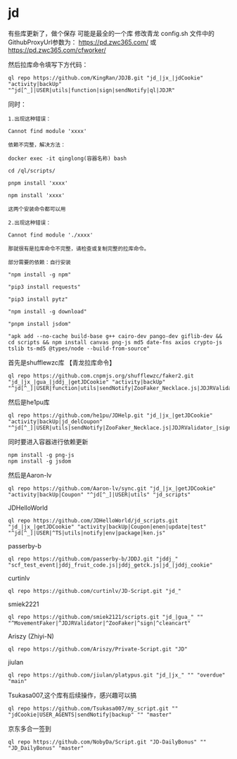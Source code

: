 # jd
有些库更新了，做个保存
可能是最全的一个库
修改青龙 config.sh 文件中的GithubProxyUrl参数为： https://pd.zwc365.com/ 或 https://pd.zwc365.com/cfworker/

然后拉库命令填写下方代码：
```
ql repo https://github.com/KingRan/JDJB.git "jd_|jx_|jdCookie" "activity|backUp" "^jd[^_]|USER|utils|function|sign|sendNotify|ql|JDJR"
```
同时：
```
1.出现这种错误：

Cannot find module 'xxxx'

依赖不完整，解决方法：

docker exec -it qinglong(容器名称) bash

cd /ql/scripts/

pnpm install 'xxxx'

npm install 'xxxx'

这两个安装命令都可以用

2.出现这种错误：

Cannot find module './xxxx'

那就很有是拉库命令不完整，请检查或复制完整的拉库命令。

部分需要的依赖：自行安装

"npm install -g npm"

"pip3 install requests"

"pip3 install pytz"

"npm install -g download"

"pnpm install jsdom"

"apk add --no-cache build-base g++ cairo-dev pango-dev giflib-dev && cd scripts && npm install canvas png-js md5 date-fns axios crypto-js tslib ts-md5 @types/node --build-from-source"
```

首先是shufflewzc库
【青龙拉库命令】 
```
ql repo https://github.com.cnpmjs.org/shufflewzc/faker2.git "jd_|jx_|gua_|jddj_|getJDCookie" "activity|backUp" "^jd[^_]|USER|function|utils|sendNotify|ZooFaker_Necklace.js|JDJRValidator_|sign_graphics_validate|ql|JDSignValidator"
```
然后是he1pu库
```
ql repo https://github.com/he1pu/JDHelp.git "jd_|jx_|getJDCookie" "activity|backUp|jd_delCoupon" "^jd[^_]|USER|utils|sendNotify|ZooFaker_Necklace.js|JDJRValidator_|sign_graphics_validate"
```
同时要进入容器进行依赖更新
```
npm install -g png-js
npm install -g jsdom
```
然后是Aaron-lv
```
ql repo https://github.com/Aaron-lv/sync.git "jd_|jx_|getJDCookie" "activity|backUp|Coupon" "^jd[^_]|USER|utils" "jd_scripts"
```

JDHelloWorld
```
ql repo https://github.com/JDHelloWorld/jd_scripts.git "jd_|jx_|getJDCookie" "activity|backUp|Coupon|enen|update|test" "^jd[^_]|USER|^TS|utils|notify|env|package|ken.js"
```

passerby-b
```
ql repo https://github.com/passerby-b/JDDJ.git "jddj_" "scf_test_event|jddj_fruit_code.js|jddj_getck.js|jd_|jddj_cookie"
```

curtinlv
```
ql repo https://github.com/curtinlv/JD-Script.git "jd_"
```

smiek2221
```
ql repo https://github.com/smiek2121/scripts.git "jd_|gua_" "" "^MovementFaker|^JDJRValidator|^ZooFaker|^sign|^cleancart" 
```

Ariszy (Zhiyi-N)
```
ql repo https://github.com/Ariszy/Private-Script.git "JD"
```

jiulan
```
ql repo https://github.com/jiulan/platypus.git "jd_|jx_" "" "overdue" "main"
```

Tsukasa007,这个库有后续操作，感兴趣可以搞
```
ql repo https://github.com/Tsukasa007/my_script.git "" "jdCookie|USER_AGENTS|sendNotify|backup" "" "master"
```
京东多合一签到
```
ql repo https://github.com/NobyDa/Script.git "JD-DailyBonus" "" "JD_DailyBonus" "master"
```

